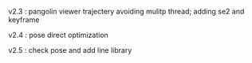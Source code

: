 v2.3 : pangolin viewer trajectery avoiding mulitp thread; adding se2 and keyframe

v2.4 : pose direct optimization

v2.5 : check pose and add line library